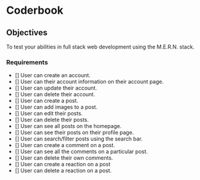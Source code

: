 # Coderbook

## Objectives

To test your abilities in full stack web development using the M.E.R.N. stack.

### Requirements

- [] User can create an account.
- [] User can their account information on their account page.
- [] User can update their account.
- [] User can delete their account.
- [] User can create a post.
- [] User can add images to a post.
- [] User can edit their posts.
- [] User can delete their posts.
- [] User can see all posts on the homepage.
- [] User can see their posts on their profile page.
- [] User can search/filter posts using the search bar.
- [] User can create a comment on a post.
- [] User can see all the comments on a particular post.
- [] User can delete their own comments.
- [] User can create a reaction on a post
- [] User can delete a reaction on a post.
